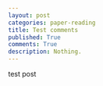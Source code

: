 ```yaml
---
layout: post
categories: paper-reading
title: Test comments
published: True
comments: True
description: Nothing.
---
```


test post

